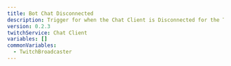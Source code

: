 ```yaml
---
title: Bot Chat Disconnected
description: Trigger for when the Chat Client is Disconnected for the Twitch Bot
version: 0.2.3
twitchService: Chat Client
variables: []
commonVariables:
  - TwitchBroadcaster
---
```

